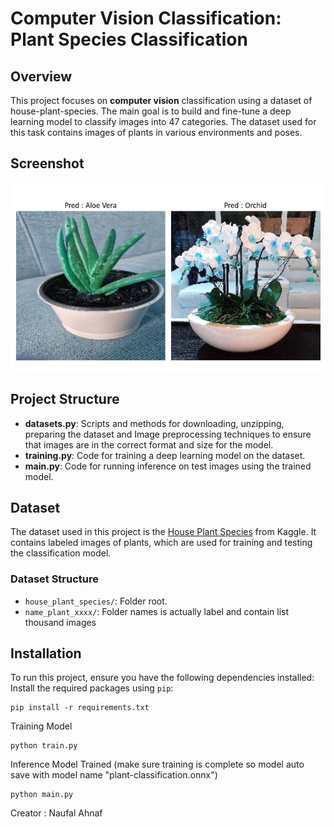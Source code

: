 # Computer Vision Classification: Plant Species Classification

## Overview

This project focuses on **computer vision** classification using a dataset of house-plant-species. The main goal is to build and fine-tune a deep learning model to classify images into 47 categories. The dataset used for this task contains images of plants in various environments and poses.

## Screenshot
![Pred_1](screenshot/save_1.JPG)

## Project Structure

- **datasets.py**: Scripts and methods for downloading, unzipping, preparing the dataset and Image preprocessing techniques to ensure that images are in the correct format and size for the model.
- **training.py**: Code for training a deep learning model on the dataset.
- **main.py**: Code for running inference on test images using the trained model.

## Dataset

The dataset used in this project is the [House Plant Species](https://www.kaggle.com/datasets/kacpergregorowicz/house-plant-species) from Kaggle. It contains labeled images of plants, which are used for training and testing the classification model.

### Dataset Structure

- `house_plant_species/`: Folder root.
- `name_plant_xxxx/`: Folder names is actually label and contain list thousand images

## Installation

To run this project, ensure you have the following dependencies installed:
Install the required packages using `pip`:

    pip install -r requirements.txt

Training Model 

    python train.py

Inference Model Trained (make sure training is complete so model auto save with model name "plant-classification.onnx")

    python main.py

Creator : Naufal Ahnaf
